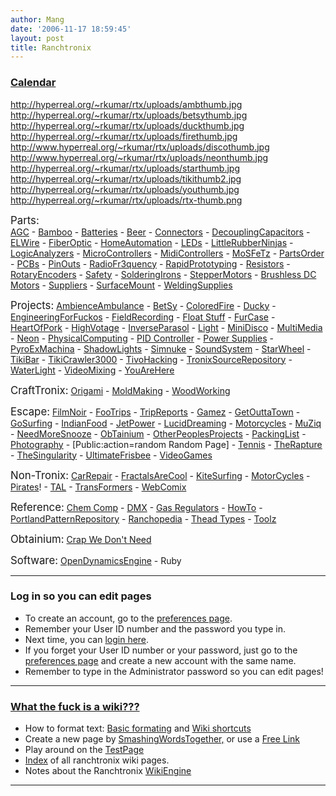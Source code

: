 ```yaml
---
author: Mang
date: '2006-11-17 18:59:45'
layout: post
title: Ranchtronix
---
```


### [Calendar](Calendar.html)

<a href="http://www.hyperreal.org/~rkumar/rtx/wiki.cgi?AmbienceAmbulance">http://hyperreal.org/~rkumar/rtx/uploads/ambthumb.jpg</a>
<a href="http://www.hyperreal.org/~rkumar/rtx/wiki.cgi?BetSy">http://hyperreal.org/~rkumar/rtx/uploads/betsythumb.jpg</a>
<a href="http://www.hyperreal.org/~rkumar/rtx/wiki.cgi?Ducky">http://hyperreal.org/~rkumar/rtx/uploads/duckthumb.jpg</a>
<a href="http://www.hyperreal.org/~rkumar/rtx/wiki.cgi?ColoredFire">http://hyperreal.org/~rkumar/rtx/uploads/firethumb.jpg</a>
<a href="http://www.hyperreal.org/~rkumar/rtx/wiki.cgi?MiniDisco">http://www.hyperreal.org/~rkumar/rtx/uploads/discothumb.jpg</a>
<a href="http://www.hyperreal.org/~rkumar/rtx/wiki.cgi?Neon">http://www.hyperreal.org/~rkumar/rtx/uploads/neonthumb.jpg</a>
<a href="http://www.hyperreal.org/~rkumar/rtx/wiki.cgi?StarWheel">http://hyperreal.org/~rkumar/rtx/uploads/starthumb.jpg</a>
<a href="http://www.hyperreal.org/~rkumar/rtx/wiki.cgi?TikiCrawler3000">http://hyperreal.org/~rkumar/rtx/uploads/tikithumb2.jpg</a>
<a href="http://www.hyperreal.org/~rkumar/rtx/wiki.cgi?YouAreHere">http://hyperreal.org/~rkumar/rtx/uploads/youthumb.jpg</a>
<a href="http://www.hyperreal.org/~rkumar/rtx/wiki.cgi?action=random">http://hyperreal.org/~rkumar/rtx/uploads/rtx-thumb.png</a>

<big>Parts:</big>  
[AGC](AGC.html) - [Bamboo](Bamboo.html) - [Batteries](Batteries.html) - [Beer](Beer.html) - [Connectors](Connectors.html) - [DecouplingCapacitors](DecouplingCapacitors.html) - [ELWire](ELWire.html) - [FiberOptic](FiberOptic.html) - [HomeAutomation](HomeAutomation.html) - [LEDs](LEDs.html) - [LittleRubberNinjas](LittleRubberNinjas.html) - [LogicAnalyzers](LogicAnalyzers.html) - [MicroControllers](MicroControllers.html) - [MidiControllers](MidiControllers.html) - [MoSFeTz](MoSFeTz.html) - [PartsOrder](PartsOrder.html) - [PCBs](PCBs.html) - [PinOuts](PinOuts.html) - [RadioFr3quency](RadioFr3quency.html) - [RapidPrototyping](RapidPrototyping.html) - [Resistors](Resistors.html) - [RotaryEncoders](RotaryEncoders.html) - [Safety](Safety.html) - [SolderingIrons](SolderingIrons.html) - [StepperMotors](StepperMotors.html) - [Brushless DC Motors](Brushless_DC_Motors.html) - [Suppliers](Suppliers.html) -  [SurfaceMount](SurfaceMount.html) - [WeldingSupplies](WeldingSupplies.html)


<big>Projects:</big>  [AmbienceAmbulance](AmbienceAmbulance.html) - [BetSy](BetSy.html) - [ColoredFire](ColoredFire.html) - [Ducky](Ducky.html) - [EngineeringForFuckos](EngineeringForFuckos.html) - [FieldRecording](FieldRecording.html) - [Float Stuff](Float_Stuff.html) - [FurCase](FurCase.html) - [HeartOfPork](HeartOfPork.html) - [HighVotage](HighVotage.html) - [InverseParasol](InverseParasol.html) - [Light](Light.html) - [MiniDisco](MiniDisco.html) - [MultiMedia](MultiMedia.html) - [Neon](Neon.html) - [PhysicalComputing](PhysicalComputing.html) - [PID Controller](PID_Controller.html) - [Power Supplies](Power_Supplies.html) - [PyroExMachina](PyroExMachina.html) - [ShadowLights](ShadowLights.html) - [Simnuke](Simnuke.html) - [SoundSystem](SoundSystem.html) - [StarWheel](StarWheel.html) - [TikiBar](TikiBar.html) - [TikiCrawler3000](TikiCrawler3000.html) - [TivoHacking](TivoHacking.html) - [TronixSourceRepository](TronixSourceRepository.html) - [WaterLight](WaterLight.html) - [VideoMixing](VideoMixing.html) - [YouAreHere](YouAreHere.html)

<big>CraftTronix:</big> [Origami](Origami.html) - [MoldMaking](MoldMaking.html) - [WoodWorking](WoodWorking.html)

<big>Escape:</big> [FilmNoir](FilmNoir.html) - [FooTrips](FooTrips.html) - [TripReports](TripReports.html) - [Gamez](Gamez.html) - [GetOuttaTown](GetOuttaTown.html) - [GoSurfing](GoSurfing.html) - [IndianFood](IndianFood.html) - [JetPower](JetPower.html) - [LucidDreaming](LucidDreaming.html) - [Motorcycles](Motorcycles.html) - [MuZiq](MuZiq.html) - [NeedMoreSnooze](NeedMoreSnooze.html) - [ObTainium](ObTainium.html) - [OtherPeoplesProjects](OtherPeoplesProjects.html) - [PackingList](PackingList.html) - [Photography](Photography.html) - [Public:action=random Random Page] - [Tennis](Tennis.html) - [TheRapture](TheRapture.html) - [TheSingularity](TheSingularity.html) - [UltimateFrisbee](UltimateFrisbee.html) - [VideoGames](VideoGames.html)

<big>Non-Tronix:</big> [CarRepair](CarRepair.html) - [FractalsAreCool](FractalsAreCool.html) - [KiteSurfing](KiteSurfing.html) - [MotorCycles](MotorCycles.html) - [Pirates](Pirates.html)! - [TAL](TAL.html) - [TransFormers](TransFormers.html) - [WebComix](WebComix.html)

<big>Reference:</big> [Chem Comp](Chem_Comp.html) - [DMX](DMX.html) - [Gas Regulators](Gas_Regulators.html) - [HowTo](HowTo.html) - [PortlandPatternRepository](PortlandPatternRepository.html) - [Ranchopedia](Ranchopedia.html) - [Thead Types](Thead_Types.html) - [Toolz](Toolz.html)

<big>Obtainium:</big> [Crap We Don't Need](Crap_We_Don't_Need.html)

<big>Software:</big> [OpenDynamicsEngine](OpenDynamicsEngine.html) - Ruby

----

### Log in so you can edit pages

* To create an account, go to the <a href="wiki.cgi?action=editprefs">preferences page</a>.<br>
* Remember your User ID number and the password you type in.<br>
* Next time, you can <a href="wiki.cgi?action=login">login here</a>.
* If you forget your User ID number or your password, just go to the <a href="wiki.pl?action=editprefs">preferences page</a> and create a new account with the same name.
* Remember to type in the Administrator password so you can edit pages!
----

### <a href="http://www.usemod.com/cgi-bin/wiki.pl?WhatIsaWiki">What the fuck is a wiki???</a>

* How to format text: [Basic formating](http://www.usemod.com/cgi-bin/wiki.pl?TextFormattingRules) and [Wiki shortcuts](http://www.usemod.com/cgi-bin/wiki.pl?TextFormattingRules/WikiTextFormatting)
* Create a new page by [SmashingWordsTogether,](SmashingWordsTogether,.html) or use a <a href="http://www.usemod.com/cgi-bin/wiki.pl?action=browse&id=Free_Links">Free Link</a>
* Play around on the [TestPage](TestPage.html)
* <a href="wiki.pl?action=index">Index</a> of all ranchtronix wiki pages.
* Notes about the Ranchtronix [WikiEngine](WikiEngine.html)
----
